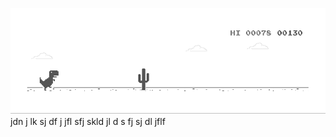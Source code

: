 ![image](https://github.com/sudimuk2017/qwaszx/blob/main/dino.gif)
jdn  j  lk  sj   df   j   jfl     sfj  skld  jl   d  s   fj   sj    dl  jflf

